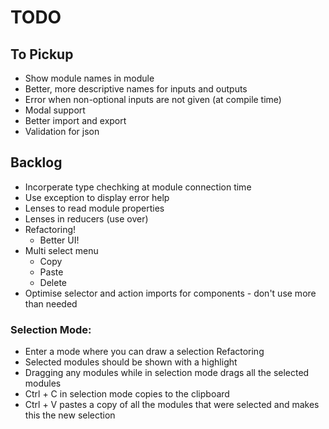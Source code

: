 # TODO

## To Pickup

- Show module names in module
- Better, more descriptive names for inputs and outputs
- Error when non-optional inputs are not given (at compile time)
- Modal support
- Better import and export
- Validation for json


## Backlog

- Incorperate type chechking at module connection time
- Use exception to display error help
- Lenses to read module properties
- Lenses in reducers (use over)
- Refactoring!
  - Better UI!
- Multi select menu
  - Copy
  - Paste
  - Delete
- Optimise selector and action imports for components - don't use more than needed

### Selection Mode:
  - Enter a mode where you can draw a selection Refactoring
  - Selected modules should be shown with a highlight
  - Dragging any modules while in selection mode drags all the selected modules
  - Ctrl + C in selection mode copies to the clipboard
  - Ctrl + V pastes a copy of all the modules that were selected and makes this the new selection